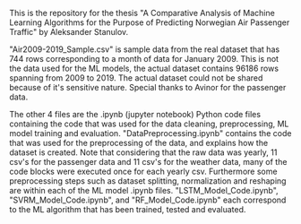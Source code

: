 This is the repository for the thesis "A Comparative Analysis of Machine Learning Algorithms for the Purpose of Predicting Norwegian Air Passenger Traffic" by Aleksander Stanulov.

"Air2009-2019_Sample.csv" is sample data from the real dataset that has 744 rows corresponding to a month of data for January 2009. This is not the data used for the ML models, the actual dataset contains 96186 rows spanning from 2009 to 2019. The actual dataset could not be shared because of it's sensitive nature. 
Special thanks to Avinor for the passenger data.

The other 4 files are the .ipynb (jupyter notebook) Python code files containing the code that was used for the data cleaning, preprocessing, ML model training and evaluation.
"DataPreprocessing.ipynb" contains the code that was used for the preprocessing of the data, and explains how the dataset is created. Note that considering that the raw data was yearly, 11 csv's for the passenger data and 11 csv's for the weather data, many of the code blocks were executed once for each yearly csv. Furthermore some preprocessing steps such as dataset splitting, normalization and reshaping are within each of the ML model .ipynb files.
"LSTM_Model_Code.ipynb", "SVRM_Model_Code.ipynb", and "RF_Model_Code.ipynb" each correspond to the ML algorithm that has been trained, tested and evaluated.
